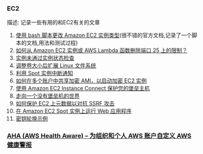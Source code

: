 

### EC2

描述: 记录一些有用的和EC2有关的文章

1. [使用 bash 脚本更改 Amazon EC2 实例类型](https://docs.aws.amazon.com/zh_cn/cli/latest/userguide/cli-services-ec2-instance-type-script.html)(很不错的官方文档,记录了一个脚本的文档,用法和测试过程)
2. [如何从 Amazon EC2 实例或 AWS Lambda 函数删除端口 25 上的限制？](https://aws.amazon.com/cn/premiumsupport/knowledge-center/ec2-port-25-throttle/)
3. [实例未通过实例状态检查](https://aws.amazon.com/cn/premiumsupport/knowledge-center/ec2-linux-status-check-failure-os-errors/)
4. [调整卷大小后扩展 Linux 文件系统](https://docs.aws.amazon.com/zh_cn/AWSEC2/latest/UserGuide/recognize-expanded-volume-linux.html#extend-linux-volume-partition)
5. [利用 Spot 实例中断通知](https://aws.amazon.com/cn/blogs/compute/taking-advantage-of-amazon-ec2-spot-instance-interruption-notices/)
6. [如何在多个账户中共享加密 AMI，以启动加密 EC2 实例](https://aws.amazon.com/cn/blogs/china/how-to-share-encrypted-amis-across-accounts-to-launch-encrypted-ec2-instances/)
7. [使用 Amazon EC2 Instance Connect 保护您的堡垒主机](https://aws.amazon.com/cn/blogs/infrastructure-and-automation/securing-your-bastion-hosts-with-amazon-ec2-instance-connect/)
8. [走向一个没有堡垒机的世界](https://aws.amazon.com/cn/blogs/infrastructure-and-automation/toward-a-bastion-less-world/)
9. [如何保护 EC2 上元数据以对抗 SSRF 攻击](https://aws.amazon.com/cn/blogs/china/talking-about-the-metadata-protection-on-the-instance-from-the-data-leakage-of-capital-one/)
10. [在 Amazon EC2 Spot 实例上运行 Web 应用程序](https://aws.amazon.com/cn/blogs/compute/running-web-applications-on-amazon-ec2-spot-instances/)
11. [密钥轮换示例](https://aws.amazon.com/ru/blogs/security/how-to-rotate-access-keys-for-iam-users/)

### [AHA (AWS Health Aware) – 为组织和个人 AWS 账户自定义 AWS 健康警报](https://aws.amazon.com/cn/blogs/mt/aws-health-aware-customize-aws-health-alerts-for-organizational-and-personal-aws-accounts/)
